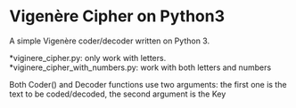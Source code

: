 # Vigenère Cipher on Python3

A simple Vigenère coder/decoder written on Python 3.

*viginere_cipher.py: only work with letters.
*viginere_cipher_with_numbers.py: work with both letters and numbers

Both Coder() and Decoder functions use two arguments: the first one is the text to be coded/decoded, the second argument is the Key


 
